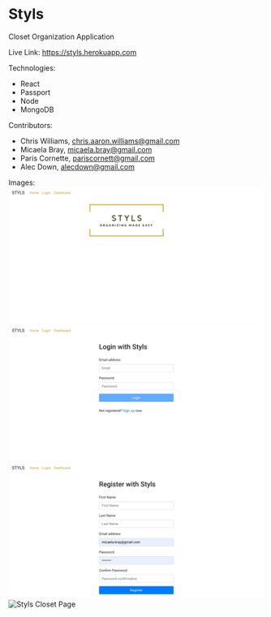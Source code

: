 # Styls
Closet Organization Application

Live Link: https://styls.herokuapp.com

Technologies: 
- React
- Passport
- Node
- MongoDB

Contributors: 
- Chris Williams, chris.aaron.williams@gmail.com
- Micaela Bray, micaela.bray@gmail.com
- Paris Cornette, pariscornett@gmail.com
- Alec Down, alecdown@gmail.com

Images:
![Styls Home](./client/public/assets/images/stylsHome.jpg)
![Styls Login Page](./client/public/assets/images/stylsLogin.jpg)
![Styls Registration Page](./client/public/assets/images/stylsRegistration.jpg)
![Styls Closet Page](./client/public/assets/images/stylsCloset.jpg)
